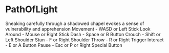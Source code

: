 # PathOfLight
Sneaking carefully through a shadowed chapel evokes a sense of vulnerability and apprehension
Movement - WASD or Left Stick
Look Around - Mouse or Right Stick
Dash - Space or B Button
Crouch - Shift or Left Shoulder
Stun - F or Right Shoulder
Throw - R or Right Trigger
Interact - E or A Button
Pause - Esc or P or Right Special Button
